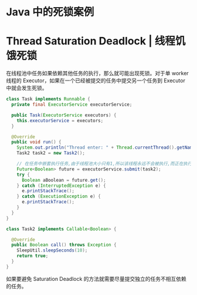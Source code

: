 # Java 中的死锁案例

# Thread Saturation Deadlock | 线程饥饿死锁

在线程池中任务如果依赖其他任务的执行，那么就可能出现死锁。对于单 worker 线程的 Executor，如果在一个已经被提交的任务中提交另一个任务到 Executor 中就会发生死锁。

```java
class Task implements Runnable {
  private final ExecutorService executorService;

  public Task(ExecutorService executors) {
    this.executorService = executors;
  }

  @Override
  public void run() {
    System.out.println("Thread enter: " + Thread.currentThread().getName());
    Task2 task2 = new Task2();

    // 在任务中嵌套执行任务,由于线程池大小只有1,所以该线程永远不会被执行,而正在执行的线程也一直无法返回,这就照成了saturation deadlock
    Future<Boolean> future = executorService.submit(task2);
    try {
      Boolean aBoolean = future.get();
    } catch (InterruptedException e) {
      e.printStackTrace();
    } catch (ExecutionException e) {
      e.printStackTrace();
    }
  }
}

class Task2 implements Callable<Boolean> {

  @Override
  public Boolean call() throws Exception {
    SleepUtil.sleepSeconds(10);
    return true;
  }
}
```

如果要避免 Saturation Deadlock 的方法就需要尽量提交独立的任务不相互依赖的任务。
